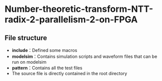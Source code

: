 # Number-theoretic-transform-NTT-radix-2-parallelism-2-on-FPGA

## File structure

+ **include**：Defined some macros
+ **modelsim**：Contains simulation scripts and waveform files that can be run on modelsim
+ **pattern**：Contains all the test files
+ The source file is directly contained in the root directory

